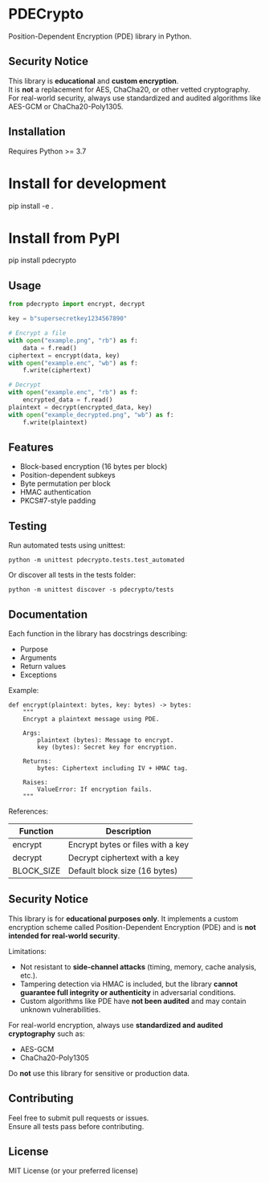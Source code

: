 # PDECrypto

Position-Dependent Encryption (PDE) library in Python.

## Security Notice
This library is **educational** and **custom encryption**.  
It is **not** a replacement for AES, ChaCha20, or other vetted cryptography.  
For real-world security, always use standardized and audited algorithms like AES-GCM or ChaCha20-Poly1305.

## Installation

Requires Python >= 3.7

# Install for development
pip install -e .

# Install from PyPI
pip install pdecrypto


## Usage

```python
from pdecrypto import encrypt, decrypt

key = b"supersecretkey1234567890"

# Encrypt a file
with open("example.png", "rb") as f:
    data = f.read()
ciphertext = encrypt(data, key)
with open("example.enc", "wb") as f:
    f.write(ciphertext)

# Decrypt
with open("example.enc", "rb") as f:
    encrypted_data = f.read()
plaintext = decrypt(encrypted_data, key)
with open("example_decrypted.png", "wb") as f:
    f.write(plaintext)
```

## Features

- Block-based encryption (16 bytes per block)
- Position-dependent subkeys
- Byte permutation per block
- HMAC authentication
- PKCS#7-style padding

## Testing

Run automated tests using unittest:

```
python -m unittest pdecrypto.tests.test_automated
```

Or discover all tests in the tests folder:

```
python -m unittest discover -s pdecrypto/tests
```

## Documentation

Each function in the library has docstrings describing:

- Purpose
- Arguments
- Return values
- Exceptions

Example:

```
def encrypt(plaintext: bytes, key: bytes) -> bytes:
    """
    Encrypt a plaintext message using PDE.

    Args:
        plaintext (bytes): Message to encrypt.
        key (bytes): Secret key for encryption.

    Returns:
        bytes: Ciphertext including IV + HMAC tag.

    Raises:
        ValueError: If encryption fails.
    """
```

References:

| Function    | Description                       |
| ----------- | --------------------------------- |
| encrypt     | Encrypt bytes or files with a key |
| decrypt     | Decrypt ciphertext with a key     |
| BLOCK\_SIZE | Default block size (16 bytes)     |

## Security Notice

This library is for **educational purposes only**. It implements a custom encryption scheme called Position-Dependent Encryption (PDE) and is **not intended for real-world security**. 

Limitations:

- Not resistant to **side-channel attacks** (timing, memory, cache analysis, etc.).
- Tampering detection via HMAC is included, but the library **cannot guarantee full integrity or authenticity** in adversarial conditions.
- Custom algorithms like PDE have **not been audited** and may contain unknown vulnerabilities.

For real-world encryption, always use **standardized and audited cryptography** such as:

- AES-GCM  
- ChaCha20-Poly1305  

Do **not** use this library for sensitive or production data.


## Contributing

Feel free to submit pull requests or issues.  
Ensure all tests pass before contributing.

## License

MIT License (or your preferred license)
